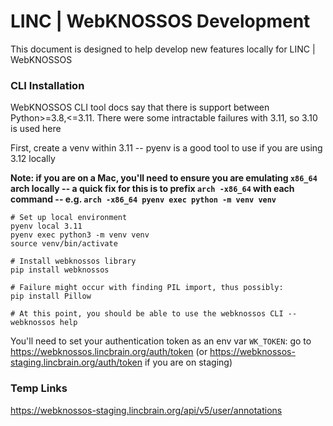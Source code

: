 # LINC | WebKNOSSOS Development

This document is designed to help develop new features locally for LINC | WebKNOSSOS

### CLI Installation

WebKNOSSOS CLI tool docs say that there is support between Python>=3.8,<=3.11. 
There were some intractable failures with 3.11, so 3.10 is used here

First, create a venv within 3.11 -- pyenv is a good tool to use if you are using 3.12 locally

**Note: if you are on a Mac, you'll need to ensure you are emulating `x86_64` arch locally -- a quick fix for this is to prefix
`arch -x86_64` with each command -- e.g. `arch -x86_64 pyenv exec python -m venv venv`**

```shell
# Set up local environment
pyenv local 3.11
pyenv exec python3 -m venv venv
source venv/bin/activate

# Install webknossos library
pip install webknossos

# Failure might occur with finding PIL import, thus possibly:
pip install Pillow

# At this point, you should be able to use the webknossos CLI --
webknossos help
```

You'll need to set your authentication token as an env var `WK_TOKEN`: go to https://webknossos.lincbrain.org/auth/token 
(or https://webknossos-staging.lincbrain.org/auth/token if you are on staging)

### Temp Links

https://webknossos-staging.lincbrain.org/api/v5/user/annotations

